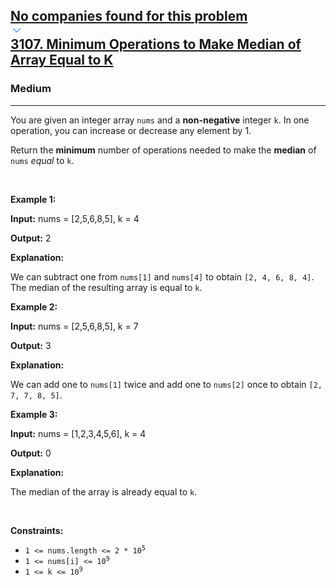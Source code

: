 <h2><a href="https://leetcode.com/problems/minimum-operations-to-make-median-of-array-equal-to-k/"><div id="big-omega-company-tags"><div id="big-omega-topbar"><div class="companyTagsContainer" style="overflow-x: scroll; flex-wrap: nowrap;"><div class="companyTagsContainer--tag">No companies found for this problem</div></div><div class="companyTagsContainer--chevron"><div><svg version="1.1" id="icon" xmlns="http://www.w3.org/2000/svg" xmlns:xlink="http://www.w3.org/1999/xlink" x="0px" y="0px" viewBox="0 0 32 32" fill="#4087F1" xml:space="preserve" style="width: 20px;"><polygon points="16,22 6,12 7.4,10.6 16,19.2 24.6,10.6 26,12 "></polygon><rect id="_x3C_Transparent_Rectangle_x3E_" class="st0" fill="none" width="32" height="32"></rect></svg></div></div></div></div>3107. Minimum Operations to Make Median of Array Equal to K</a></h2><h3>Medium</h3><hr><div><p>You are given an integer array <code>nums</code> and a <strong>non-negative</strong> integer <code>k</code>. In one operation, you can increase or decrease any element by 1.</p>

<p>Return the <strong>minimum</strong> number of operations needed to make the <strong><span data-keyword="median-array">median</span></strong> of <code>nums</code> <em>equal</em> to <code>k</code>.</p>

<p>&nbsp;</p>
<p><strong class="example">Example 1:</strong></p>

<div class="example-block">
<p><strong>Input:</strong> <span class="example-io">nums = [2,5,6,8,5], k = 4</span></p>

<p><strong>Output:</strong> <span class="example-io">2</span></p>

<p><strong>Explanation:</strong></p>

<p>We can subtract one from <code>nums[1]</code> and <code>nums[4]</code> to obtain <code>[2, 4, 6, 8, 4]</code>. The median of the resulting array is equal to <code>k</code>.</p>
</div>

<p><strong class="example">Example 2:</strong></p>

<div class="example-block">
<p><strong>Input:</strong> <span class="example-io">nums = [2,5,6,8,5], k = 7</span></p>

<p><strong>Output:</strong> <span class="example-io">3</span></p>

<p><strong>Explanation:</strong></p>

<p>We can add one to <code>nums[1]</code> twice and add one to <code>nums[2]</code> once to obtain <code>[2, 7, 7, 8, 5]</code>.</p>
</div>

<p><strong class="example">Example 3:</strong></p>

<div class="example-block">
<p><strong>Input:</strong> <span class="example-io">nums = [1,2,3,4,5,6], k = 4</span></p>

<p><strong>Output:</strong> <span class="example-io">0</span></p>

<p><strong>Explanation:</strong></p>

<p>The median of the array is already equal to <code>k</code>.</p>
</div>

<p>&nbsp;</p>
<p><strong>Constraints:</strong></p>

<ul>
	<li><code>1 &lt;= nums.length &lt;= 2 * 10<sup>5</sup></code></li>
	<li><code>1 &lt;= nums[i] &lt;= 10<sup>9</sup></code></li>
	<li><code>1 &lt;= k &lt;= 10<sup>9</sup></code></li>
</ul>
</div>